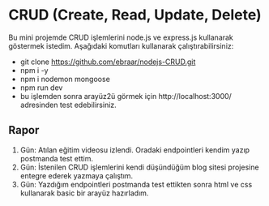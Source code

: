 # CRUD (Create, Read, Update, Delete)
Bu mini projemde CRUD işlemlerini node.js ve express.js kullanarak göstermek istedim.
Aşağıdaki komutları kullanarak çalıştırabilirsiniz:
- git clone https://github.com/ebraar/nodejs-CRUD.git
- npm i -y
- npm i nodemon mongoose
- npm run dev
- bu işlemden sonra arayüz2ü görmek için http://localhost:3000/ adresinden test edebilirsiniz.
  
## Rapor 
1. Gün: Atılan eğitim videosu izlendi. Oradaki endpointleri kendim yazıp postmanda test ettim.
2. Gün: İstenilen CRUD işlemlerini kendi düşündüğüm blog sitesi projesine entegre ederek yazmaya çalıştım.
3. Gün: Yazdığım endpointleri postmanda test ettikten sonra html ve css kullanarak basic bir arayüz hazırladım. 
